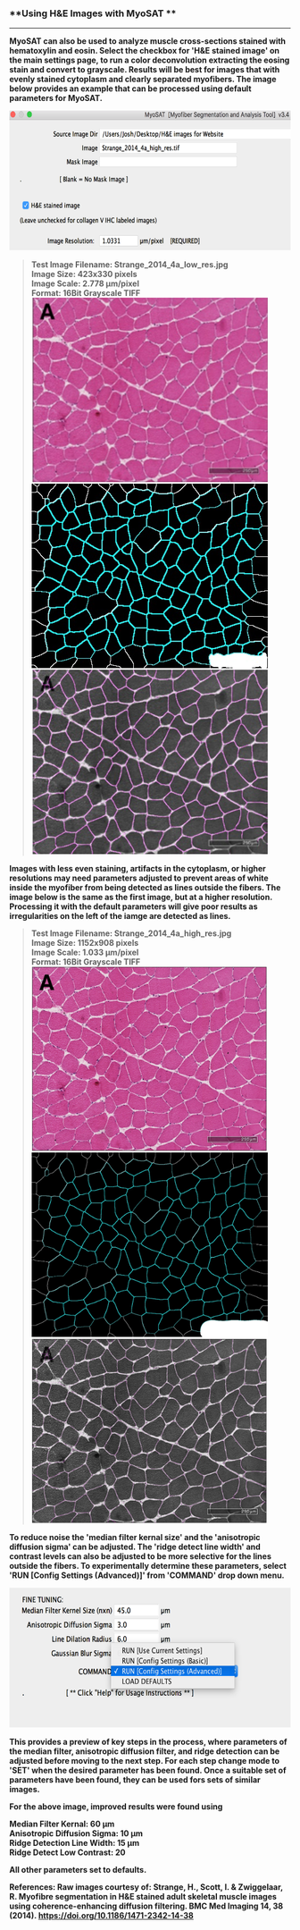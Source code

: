 ### **Using H&E Images with MyoSAT **
___

**MyoSAT can also be used to analyze muscle cross-sections stained with hematoxylin and eosin. Select the checkbox for 'H&E stained image' on the main settings page, to run a color deconvolution extracting the eosing stain and convert to grayscale. Results will be best for images that with evenly stained cytoplasm and clearly separated myofibers. The image below provides an example that can be processed using default parameters for MyoSAT.** <B>

<img src="img/Tutorial_H&E_settings_1.tif" alt="H&E_settings_1"
	title="H&E checkbox" width="661" height="250" />

> **Test Image Filename:**   Strange_2014_4a_low_res.jpg <br>
> **Image Size:**            423x330 pixels  <br>
> **Image Scale:**           2.778 µm/pixel  <br>
> **Format:**                16Bit Grayscale TIFF <br> 
>![](img/Strange_2014_4a_low_res.jpg)
>![](img/Strange_2014_4a_low_res_SEGMENTATION_RESULT.jpg)
>![](img/Strange_2014_4a_low_res_SEGMENTED_IMAGE.jpg)



Images with less even staining, artifacts in the cytoplasm, or higher resolutions may need parameters adjusted to prevent areas of white inside the myofiber from being detected as lines outside the fibers.
The image below is the same as the first image, but at a higher resolution. Processing it with the default parameters will give poor results as irregularities on the left of the iamge are detected as lines.

> **Test Image Filename:**   Strange_2014_4a_high_res.jpg <br>
> **Image Size:**            1152x908 pixels  <br>
> **Image Scale:**           1.033 µm/pixel  <br>
> **Format:**                16Bit Grayscale TIFF <br> 
><img src="img/Strange_2014_4a_high_res.jpg" alt="Strange_2014"
	title="Strange_2014" width="423" height="330" />
><img src="img/Strange_2014_4a_high_res_SEGMENTATION_RESULT.jpg" alt="Strange_2014"
	title="Strange_2014" width="423" height="330" />
><img src="img/Strange_2014_4a_high_res_SEGMENTED_IMAGE.jpg" alt="Strange_2014"
	title="Strange_2014" width="423" height="330" />	


To reduce noise the 'median filter kernal size' and the 'anisotropic diffusion sigma' can be adjusted. The 'ridge detect line width' and contrast levels can also be adjusted to be more selective for the lines outside the fibers.
To experimentally determine these parameters, select 'RUN [Config Settings (Advanced)]' from 'COMMAND' drop down menu.

<img src="img/Tutorial_H&E_settings_2.tif" alt="H&E_settings1"
	title="H&E checkbox" width="661" height="250" />

This provides a preview of key steps in the process, where parameters of the median filter, anisotropic diffusion filter, and ridge detection can be adjusted before moving to the next step. For each step change mode to 'SET' when the desired parameter has been found. Once a suitable set of parameters have been found, they can be used fors sets of similar images. 


For the above image, improved results were found using

**Median Filter Kernal:** 60 µm <br>
**Anisotropic Diffusion Sigma:** 10 µm <br>
**Ridge Detection Line Width:** 15 µm <br>
**Ridge Detect Low Contrast:** 20 <br>

All other parameters set to defaults.

References: <b><b>
Raw images courtesy of:
Strange, H., Scott, I. & Zwiggelaar, R. Myofibre segmentation in H&E stained adult skeletal muscle images using coherence-enhancing diffusion filtering. BMC Med Imaging 14, 38 (2014). https://doi.org/10.1186/1471-2342-14-38
